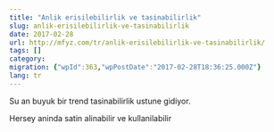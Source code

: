 ```yaml
---
title: "Anlik erisilebilirlik ve tasinabilirlik"
slug: anlik-erisilebilirlik-ve-tasinabilirlik
date: 2017-02-28
url: http://mfyz.com/tr/anlik-erisilebilirlik-ve-tasinabilirlik/
tags: []
category: 
migration: {"wpId":363,"wpPostDate":"2017-02-28T18:36:25.000Z"}
lang: tr
---
```


Su an buyuk bir trend tasinabilirlik ustune gidiyor.

Hersey aninda satin alinabilir ve kullanilabilir